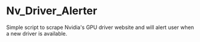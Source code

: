 # Nv_Driver_Alerter
Simple script to scrape Nvidia's GPU driver website and will alert user when a new driver is available.
